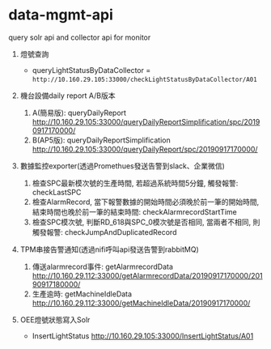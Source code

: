 # data-mgmt-api

query solr api and collector api for monitor  

1. 燈號查詢
    -  queryLightStatusByDataCollector
    =
        `http://10.160.29.105:33000/checkLightStatusByDataCollector/A01`
        
2.  機台設備daily report A/B版本
    1.  A(簡易版): queryDailyReport
        http://10.160.29.105:33000/queryDailyReportSimplification/spc/20190917170000/
    2.  B(AP5版): queryDailyReportSimplification
        http://10.160.29.105:33000/queryDailyReport/spc/20190917170000/
        
3. 數據監控exporter(透過Promethues發送告警到slack、企業微信)
    1.  檢查SPC最新模次號的生產時間, 若超過系統時間5分鐘, 觸發報警: checkLastSPC
    2.  檢查AlarmRecord, 當下報警數據的開始時間必須晚於前一筆的開始時間, 結束時間也晚於前一筆的結束時間: checkAlarmrecordStartTime
    3.  檢查SPC模次號, 判斷RD_618與SPC_0模次號是否相同, 當兩者不相同, 則觸發報警: checkJumpAndDuplicatedRecord

4. TPM串接告警通知(透過nifi呼叫api發送告警到rabbitMQ)
    1.  傳送alarmrecord事件: getAlarmrecordData
        http://10.160.29.112:33000/getAlarmrecordData/20190917170000/20190917180000/
    2.  生產逾時: getMachineIdleData
        http://10.160.29.112:33000/getMachineIdleData/20190917170000/
5. OEE燈號狀態寫入Solr
    - InsertLightStatus
        http://10.160.29.105:33000/InsertLightStatus/A01

